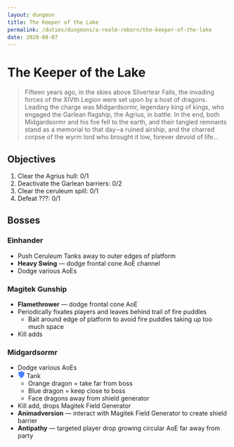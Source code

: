 ```yaml
---
layout: dungeon
title: The Keeper of the Lake
permalink: /duties/dungeons/a-realm-reborn/the-keeper-of-the-lake
date: 2020-08-07
---
```


# The Keeper of the Lake

> Fifteen years ago, in the skies above Silvertear Falls, the invading forces of the XIVth Legion were set upon by a host of dragons. Leading the charge was Midgardsormr, legendary king of kings, who engaged the Garlean flagship, the Agrius, in battle. In the end, both Midgardsormr and his foe fell to the earth, and their tangled remnants stand as a memorial to that day─a ruined airship, and the charred corpse of the wyrm lord who brought it low, forever devoid of life...

## Objectives

1. Clear the Agrius hull: 0/1
2. Deactivate the Garlean barriers: 0/2
3. Clear the ceruleum spill: 0/1
4. Defeat ???: 0/1

## Bosses

### Einhander

- Push Ceruleum Tanks away to outer edges of platform
- **Heavy Swing** — dodge frontal cone AoE channel
- Dodge various AoEs

### Magitek Gunship

- **Flamethrower** — dodge frontal cone AoE
- Periodically fixates players and leaves behind trail of fire puddles
  - Bait around edge of platform to avoid fire puddles taking up too much space
- Kill adds

### Midgardsormr

- Dodge various AoEs
- ![](/assets/icons/role-tank.png) Tank
  - Orange dragon = take far from boss
  - Blue dragon = keep close to boss
  - Face dragons away from shield generator
- Kill add, drops Magitek Field Generator
- **Animadversion** — interact with Magitek Field Generator to create shield barrier
- **Antipathy** — targeted player drop growing circular AoE far away from party
